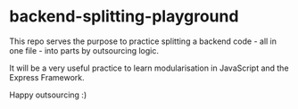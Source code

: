 # backend-splitting-playground

This repo serves the purpose to practice splitting a backend code - all in one file - into parts by outsourcing logic.

It will be a very useful practice to learn modularisation in JavaScript and the Express Framework.

Happy outsourcing :)
